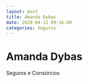 ```yaml
---
layout: post
title: Amanda Dybas 
date: 2020-04-11 09:16:09 
categories: Seguros
---
```


# Amanda Dybas 

Seguros e Consórcios 

